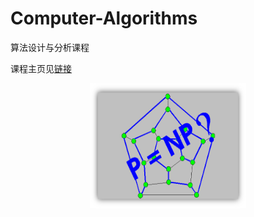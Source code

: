 # Computer-Algorithms

算法设计与分析课程

课程主页见[链接](http://vim.ustc.edu.cn/?product=algorithm)

<div align=center><img width="250" height="200" src="https://github.com/GaofengDong/Computer-Algorithms/raw/master/algo.png"/></div>
 
 
